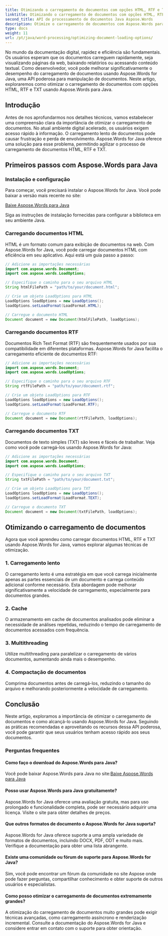 ```yaml
---
title: Otimizando o carregamento de documentos com opções HTML, RTF e TXT
linktitle: Otimizando o carregamento de documentos com opções HTML, RTF e TXT
second_title: API de processamento de documentos Java Aspose.Words
description: Otimize o carregamento de documentos com Aspose.Words para Java. Melhore a velocidade e a eficiência de arquivos HTML, RTF e TXT. Aumente a experiência do usuário hoje!
type: docs
weight: 11
url: /pt/java/word-processing/optimizing-document-loading-options/
---
```


No mundo da documentação digital, rapidez e eficiência são fundamentais. Os usuários esperam que os documentos carreguem rapidamente, seja visualizando páginas da web, baixando relatórios ou acessando conteúdo textual. Como desenvolvedor, você pode melhorar significativamente o desempenho do carregamento de documentos usando Aspose.Words for Java, uma API poderosa para manipulação de documentos. Neste artigo, exploraremos como otimizar o carregamento de documentos com opções HTML, RTF e TXT usando Aspose.Words para Java.

## Introdução

Antes de nos aprofundarmos nos detalhes técnicos, vamos estabelecer uma compreensão clara da importância de otimizar o carregamento de documentos. No atual ambiente digital acelerado, os usuários exigem acesso rápido à informação. O carregamento lento de documentos pode causar frustração e perda de envolvimento. Aspose.Words for Java oferece uma solução para esse problema, permitindo agilizar o processo de carregamento de documentos HTML, RTF e TXT.

## Primeiros passos com Aspose.Words para Java

### Instalação e configuração

Para começar, você precisará instalar o Aspose.Words for Java. Você pode baixar a versão mais recente no site:

[Baixe Aspose.Words para Java](https://releases.aspose.com/words/java/)

Siga as instruções de instalação fornecidas para configurar a biblioteca em seu ambiente Java.

### Carregando documentos HTML

HTML é um formato comum para exibição de documentos na web. Com Aspose.Words for Java, você pode carregar documentos HTML com eficiência em seu aplicativo. Aqui está um guia passo a passo:

```java
// Adicione as importações necessárias
import com.aspose.words.Document;
import com.aspose.words.LoadOptions;

// Especifique o caminho para o seu arquivo HTML
String htmlFilePath = "path/to/your/document.html";

// Crie um objeto LoadOptions para HTML
LoadOptions loadOptions = new LoadOptions();
loadOptions.setLoadFormat(LoadFormat.HTML);

// Carregue o documento HTML
Document document = new Document(htmlFilePath, loadOptions);
```

### Carregando documentos RTF

Documentos Rich Text Format (RTF) são frequentemente usados por sua compatibilidade em diferentes plataformas. Aspose.Words for Java facilita o carregamento eficiente de documentos RTF:

```java
// Adicione as importações necessárias
import com.aspose.words.Document;
import com.aspose.words.LoadOptions;

// Especifique o caminho para o seu arquivo RTF
String rtfFilePath = "path/to/your/document.rtf";

// Crie um objeto LoadOptions para RTF
LoadOptions loadOptions = new LoadOptions();
loadOptions.setLoadFormat(LoadFormat.RTF);

// Carregue o documento RTF
Document document = new Document(rtfFilePath, loadOptions);
```

### Carregando documentos TXT

Documentos de texto simples (TXT) são leves e fáceis de trabalhar. Veja como você pode carregá-los usando Aspose.Words for Java:

```java
// Adicione as importações necessárias
import com.aspose.words.Document;
import com.aspose.words.LoadOptions;

// Especifique o caminho para o seu arquivo TXT
String txtFilePath = "path/to/your/document.txt";

// Crie um objeto LoadOptions para TXT
LoadOptions loadOptions = new LoadOptions();
loadOptions.setLoadFormat(LoadFormat.TEXT);

// Carregue o documento TXT
Document document = new Document(txtFilePath, loadOptions);
```

## Otimizando o carregamento de documentos

Agora que você aprendeu como carregar documentos HTML, RTF e TXT usando Aspose.Words for Java, vamos explorar algumas técnicas de otimização.

### 1. Carregamento lento

O carregamento lento é uma estratégia em que você carrega inicialmente apenas as partes essenciais de um documento e carrega conteúdo adicional conforme necessário. Esta abordagem pode melhorar significativamente a velocidade de carregamento, especialmente para documentos grandes.

### 2. Cache

O armazenamento em cache de documentos analisados pode eliminar a necessidade de análises repetidas, reduzindo o tempo de carregamento de documentos acessados com frequência.

### 3. Multithreading

Utilize multithreading para paralelizar o carregamento de vários documentos, aumentando ainda mais o desempenho.

### 4. Compactação de documentos

Comprima documentos antes de carregá-los, reduzindo o tamanho do arquivo e melhorando posteriormente a velocidade de carregamento.

## Conclusão

Neste artigo, exploramos a importância de otimizar o carregamento de documentos e como alcançá-lo usando Aspose.Words for Java. Seguindo as práticas recomendadas e aproveitando os recursos dessa API poderosa, você pode garantir que seus usuários tenham acesso rápido aos seus documentos.

### Perguntas frequentes

#### Como faço o download do Aspose.Words para Java?

 Você pode baixar Aspose.Words para Java no site:[Baixe Aspose.Words para Java](https://releases.aspose.com/words/java/)

#### Posso usar Aspose.Words para Java gratuitamente?

Aspose.Words for Java oferece uma avaliação gratuita, mas para uso prolongado e funcionalidade completa, pode ser necessário adquirir uma licença. Visite o site para obter detalhes de preços.

#### Que outros formatos de documento o Aspose.Words for Java suporta?

Aspose.Words for Java oferece suporte a uma ampla variedade de formatos de documentos, incluindo DOCX, PDF, ODT e muito mais. Verifique a documentação para obter uma lista abrangente.

#### Existe uma comunidade ou fórum de suporte para Aspose.Words for Java?

Sim, você pode encontrar um fórum da comunidade no site Aspose onde pode fazer perguntas, compartilhar conhecimento e obter suporte de outros usuários e especialistas.

#### Como posso otimizar o carregamento de documentos extremamente grandes?

A otimização do carregamento de documentos muito grandes pode exigir técnicas avançadas, como carregamento assíncrono e renderização incremental. Consulte a documentação do Aspose.Words for Java e considere entrar em contato com o suporte para obter orientação.